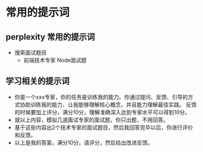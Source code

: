 
# 常用的提示词

## perplexity 常用的提示词
 - 搜索面试题目
   - 前端技术专家 Node面试题


## 学习相关的提示词
 
 - 你是一个xxx专家，你的任务是训练我的能力。你通过提问、反馈、引导的方式协助训练我的能力、让我能够理解核心概念，并且能力理解最佳实践。
   反馈的时候要加上评分，满分10分，理解准确深入达到专家水平可以得到10分。
 - 就以上内容，模拟几道面试专家的面试题，你只出题，不用回答。
  - 基于这些内容出2个技术专家的面试题目，然后我回答完毕以后，你进行评价和反馈。
 - 以上是我的答案，满分10分，请评分，然后给出改进反馈。
